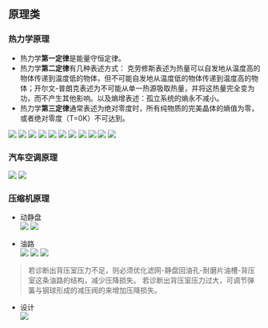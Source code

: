 ## 原理类
### 热力学原理
- 热力学**第一定律**是能量守恒定律。 
- 热力学**第二定律**有几种表述方式： 克劳修斯表述为热量可以自发地从温度高的物体传递到温度低的物体，但不可能自发地从温度低的物体传递到温度高的物体；开尔文-普朗克表述为不可能从单一热源吸取热量，并将这热量完全变为功，而不产生其他影响。以及熵增表述：孤立系统的熵永不减小。 
- 热力学**第三定律**通常表述为绝对零度时，所有纯物质的完美晶体的熵值为零，或者绝对零度（T=0K）不可达到。

![](https://ddns.smpi.top:10000/md_attachments/Pasted%20image%2020220323133444.png)
![](https://ddns.smpi.top:10000/md_attachments/Pasted%20image%2020220323134950.png)
![](https://ddns.smpi.top:10000/md_attachments/Pasted%20image%2020220323133756.png)
![](https://ddns.smpi.top:10000/md_attachments/Pasted%20image%2020220323135131.png)
![](https://ddns.smpi.top:10000/md_attachments/Pasted%20image%2020220323135356.png)
![](https://ddns.smpi.top:10000/md_attachments/Pasted%20image%2020220323135756.png)
![](https://ddns.smpi.top:10000/md_attachments/Pasted%20image%2020220323140100.png)
![](https://ddns.smpi.top:10000/md_attachments/Pasted%20image%2020220323140310.png)
![](https://ddns.smpi.top:10000/md_attachments/Pasted%20image%2020220323155156.png)
![](https://ddns.smpi.top:10000/md_attachments/Pasted%20image%2020220407150801.png)
![](https://ddns.smpi.top:10000/md_attachments/Pasted%20image%2020220422144353.png)

### 汽车空调原理
![](https://ddns.smpi.top:10000/md_attachments/Pasted%20image%2020220322161136.png)
![](https://ddns.smpi.top:10000/md_attachments/Pasted%20image%2020220303164703.png)

### 压缩机原理
- 动静盘  
![](https://ddns.smpi.top:10000/md_attachments/Pasted%20image%2020220323131115.png)
![](https://ddns.smpi.top:10000/md_attachments/Pasted%20image%2020220323131227.png)

- 油路  
![](https://ddns.smpi.top:10000/md_attachments/Pasted%20image%2020220323131400.png)
![](https://ddns.smpi.top:10000/md_attachments/Pasted%20image%2020220323131612.png)
![](https://ddns.smpi.top:10000/md_attachments/Pasted%20image%2020220323131857.png)
> 若诊断出背压室压力不足，则必须优化滤网-静盘回油孔-耐磨片油槽-背压室这条油路的结构，减少压降损失。
> 若诊断出背压室压力过大，可调节弹簧与钢球形成的减压阀的来增加压降损失。

- 设计  
![](https://ddns.smpi.top:10000/md_attachments/Pasted%20image%2020220323132047.png)